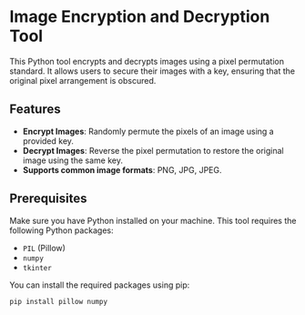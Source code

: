 # Image Encryption and Decryption Tool

This Python tool encrypts and decrypts images using a pixel permutation standard. It allows users to secure their images with a key, ensuring that the original pixel arrangement is obscured.

## Features

- **Encrypt Images**: Randomly permute the pixels of an image using a provided key.
- **Decrypt Images**: Reverse the pixel permutation to restore the original image using the same key.
- **Supports common image formats**: PNG, JPG, JPEG.

## Prerequisites

Make sure you have Python installed on your machine. This tool requires the following Python packages:

- `PIL` (Pillow)
- `numpy`
- `tkinter`

You can install the required packages using pip:

```bash
pip install pillow numpy
